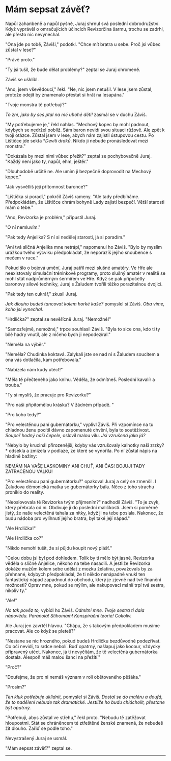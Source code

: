 # Mám sepsat závěť?

Napůl zahanbeně a napůl pyšně, Juraj shrnul svá poslední dobrodružství. Když vyprávěl o omračujících účincích Revizorčina šarmu, trochu se zadrhl, ale přesto nic nevynechal.

"Ona jde po tobě, Záviši," podotkl. "Chce mít bratra u sebe. Proč jsi vůbec zůstal v lese?"

"Právě proto."

"Ty jsi tušil, že bude dělat problémy?" zeptal se Juraj ohromeně.

Záviš se ušklíbl.

"Ano, jsem vševědoucí," řekl. "Ne, nic jsem netušil. V lese jsem zůstal, protože odejít by znamenalo přestat si hrát na lesapána."

"Tvoje monstra tě potřebují?"

*To zní, jako by ses ptal na mé ubohé děti!* zasmál se v duchu Záviš.

"My potřebujeme je," řekl nahlas. "Mechový kopec by mohl padnout, kdybych se nedržel poblíž. Sám baron nevidí svou situaci růžově. Ale zpět k tvojí otázce. Zůstal jsem v lese, abych nám zajistil ústupovou cestu. Po Lištičce jde sekta **Devíti draků*. Nikdo ji nebude pronásledovat mezi monstra."

"Dokázala by mezi nimi vůbec přežít?" zeptal se pochybovačně Juraj. "Každý není jako ty, napůl, ehm, ještěr."

"Dlouhodobě určitě ne. Ale umím ji bezpečně doprovodit na Mechový kopec."

"Jak vysvětlíš její přítomnost baronce?"

"Lištička si poradí," pokrčil Záviš rameny. "Ale tady předbíháme. Předpokládám, že Lištičce chrám bohyně Lady zajistí bezpečí. Větší starosti mám o tebe."

"Ano, Revizorka je problém," připustil Juraj.

"O ní nemluvím."

"Pak tedy Anjelika? S ní si nedělej starosti, já si poradím."

"Ani tvá sličná Anjelika mne netrápí," napomenul ho Záviš. "Bylo by myslím urážkou tvého výcviku předpokládat, že neporazíš jejího snoubence s mečem v ruce."

Pokud šlo o bojová umění, Juraj patřil mezi slušné amatéry. Ve Hře ale neexistovaly simulační tréninkové programy, proto slušný amatér v realitě se mohl stát nadprůměrným šermířem ve Hře. Když se pak připočetly baronovy silové techniky, Juraj s Žaludem tvořili těžko porazitelnou dvojici.

"Pak tedy ten cukrář," zkusil Juraj.

*Jak dlouho budeš tancovat kolem horké kaše?* pomyslel si Záviš. *Oba víme, koho jsi vynechal.*

"Hrdlička?" zeptal se nevěřícně Juraj. "Nemožné!"

"Samozřejmě, nemožné," trpce souhlasil Záviš. "Byla to sice ona, kdo ti ty bílé hadry vnutil, ale z ničeho bych ji nepodezíral."

"Neměla na výběr."

"Neměla? Chudinka koktavá. Zalykali jste se nad ní s Žaludem soucitem a ona vás dotlačila, kam potřebovala."

"Nabízela nám kudy utéct!"

"Měla tě přečteného jako knihu. Věděla, že odmítneš. Poslední kavalír a trouba."

"Ty si myslíš, že pracuje pro Revizorku?"

"Pro naši připitomělou krásku? V žádném případě. "

"Pro koho tedy?"

"Pro velectěnou paní gubernátorku," vyplivl Záviš. Při vzpomínce na tu chladnou ženu pocítil dávno zapomenuté chvění, byla to soutěživost. *Soupeř hodný naší čepele,* oslovil malou vílu. *Jsi vzrušená jako já?*

"Nebylo by krucinál přirozenější, kdyby vás vzrušovaly kalhotky naší zrzky?* odsekla a zmizela v podlaze, ze které se vynořila. Po ní zůstal nápis na hladině bažiny:

NEMÁM NA VAŠE LASKOMINY ANI CHUŤ, ANI ČAS! BOJUJI TADY ZATRACENOU VÁLKU!

"Pro velectěnou paní gubernátorku?" opakoval Juraj a celý se zmenšil. I Žaludova démonická matka se gubernátorky bála. Něco z toho strachu proniklo do reality.

"Neoslovovala tě Revizorka tvým příjmením?" nadhodil Záviš. "To je zvyk, který přebrala od ní. Obdivuje ji do poslední maličkosti. Jsem si poměrně jistý, že naše velectěná tahala za nitky, když ji na tebe poslala. Nakonec, že budu nádoba pro vylíhnutí jejího bratra, byl také její nápad."

"Ale Hrdlička!"

"Ale Hrdlička co?"

"Nikdo nemohl tušit, že si půjdu koupit nový plášť."

"Celou dobu jsi byl pod dohledem. Tolik by ti mělo být jasné. Revizorka věděla o sličné Anjelice, někoho na tebe nasadili. A jestliže Revizorka dokáže mužům kolem sebe udělat z mozku želatinu, považovals by za přehnané, kdybych předpokládal, že ti někdo nenápadně vnukl ten fantastický nápad zapadnout do obchodu, který je zjevně nad tvé finanční možnosti? Oprav mne, pokud se mýlím, ale nakupovací mánií trpí tvá sestra, nikoliv ty."

"Ale!"

*No tak pověz to,* vybídl ho Záviš. *Odmítni mne. Tvoje sestra ti dala nápovědu. Paranoia! Stihomam! Konspirační teorie! Cokoliv.*

Ale Juraj jen zavrtěl hlavou. "Chápu, že s takovým předpokladem musíme pracovat. Ale co když se pleteš?"

"Nestane se nic hrozného, pokud budeš Hrdličku bezdůvodně podezřívat. Co oči nevidí, to srdce nebolí. Buď opatrný, našlapuj jako kocour, vždycky připravený utéct. Nakonec, já ti nevyčítám, že tě velectěná gubernátorka dostala. Alespoň máš malou šanci na přežití."

"Proč?"

"Doufejme, že pro ni nemáš význam v roli obětovaného pěšáka."

"Prosím?"

*Ten kluk potřebuje uklidnit,* pomyslel si Záviš. *Dostal se do maléru a doufá, že to nadělení nebude tak dramatické. Jestliže ho budu chlácholit, přestane být opatrný.*

"Potřebuji, abys zůstal ve střehu," řekl proto. "Nebudu tě zatěžovat hloupostmi. Stát se chráněncem té ztřeštěné ženské znamená, že nebudeš žít dlouho. Zařiď se podle toho."

Nevystrašený Juraj se usmál.

"Mám sepsat závěť?" zeptal se.

***



